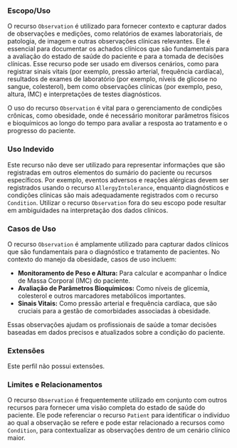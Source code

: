 ### Escopo/Uso

O recurso `Observation` é utilizado para fornecer contexto e capturar dados de observações e medições, como relatórios de exames laboratoriais, de patologia, de imagem e outras observações clínicas relevantes. Ele é essencial para documentar os achados clínicos que são fundamentais para a avaliação do estado de saúde do paciente e para a tomada de decisões clínicas. Esse recurso pode ser usado em diversos cenários, como para registrar sinais vitais (por exemplo, pressão arterial, frequência cardíaca), resultados de exames de laboratório (por exemplo, níveis de glicose no sangue, colesterol), bem como observações clínicas (por exemplo, peso, altura, IMC) e interpretações de testes diagnósticos.

O uso do recurso `Observation` é vital para o gerenciamento de condições crônicas, como obesidade, onde é necessário monitorar parâmetros físicos e bioquímicos ao longo do tempo para avaliar a resposta ao tratamento e o progresso do paciente.

### Uso Indevido

Este recurso não deve ser utilizado para representar informações que são registradas em outros elementos do sumário do paciente ou recursos específicos. Por exemplo, eventos adversos e reações alérgicas devem ser registrados usando o recurso `AllergyIntolerance`, enquanto diagnósticos e condições clínicas são mais adequadamente registrados com o recurso `Condition`. Utilizar o recurso `Observation` fora do seu escopo pode resultar em ambiguidades na interpretação dos dados clínicos.

### Casos de Uso

O recurso `Observation` é amplamente utilizado para capturar dados clínicos que são fundamentais para o diagnóstico e tratamento de pacientes. No contexto do manejo da obesidade, casos de uso incluem:
- **Monitoramento de Peso e Altura:** Para calcular e acompanhar o Índice de Massa Corporal (IMC) do paciente.
- **Avaliação de Parâmetros Bioquímicos:** Como níveis de glicemia, colesterol e outros marcadores metabólicos importantes.
- **Sinais Vitais:** Como pressão arterial e frequência cardíaca, que são cruciais para a gestão de comorbidades associadas à obesidade.

Essas observações ajudam os profissionais de saúde a tomar decisões baseadas em dados precisos e atualizados sobre a condição do paciente.

### Extensões

Este perfil não possui extensões.

### Limites e Relacionamentos

O recurso `Observation` é frequentemente utilizado em conjunto com outros recursos para fornecer uma visão completa do estado de saúde do paciente. Ele pode referenciar o recurso `Patient` para identificar o indivíduo ao qual a observação se refere e pode estar relacionado a recursos como `Condition`, para contextualizar as observações dentro de um cenário clínico maior.
